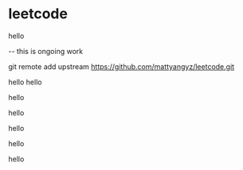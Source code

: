 # leetcode

hello


-- this is ongoing work



git remote add upstream https://github.com/mattyangyz/leetcode.git



hello hello

hello


hello

hello

hello

hello